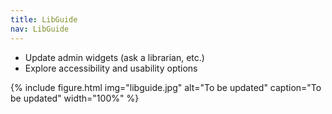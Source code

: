 ```yaml
---
title: LibGuide
nav: LibGuide
---
```


- Update admin widgets (ask a librarian, etc.)
- Explore accessibility and usability options

{% include figure.html img="libguide.jpg" alt="To be updated" caption="To be updated" width="100%" %}
